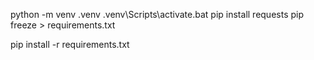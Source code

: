 python -m venv .venv
.venv\Scripts\activate.bat
pip install requests
pip freeze > requirements.txt


pip install -r requirements.txt